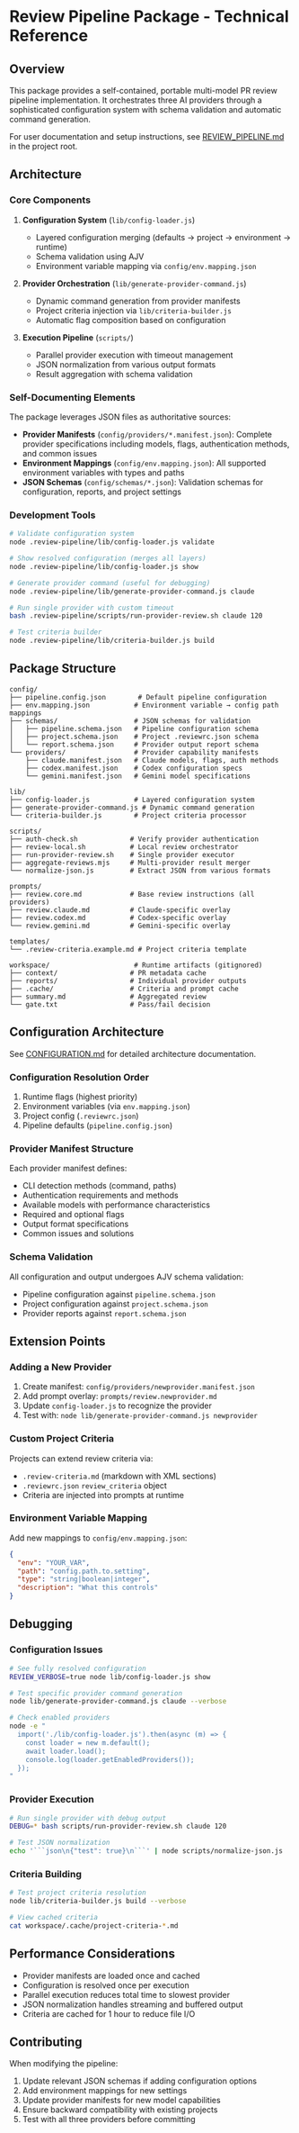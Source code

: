 # Review Pipeline Package - Technical Reference

## Overview

This package provides a self-contained, portable multi-model PR review pipeline implementation. It orchestrates three AI providers through a sophisticated configuration system with schema validation and automatic command generation.

For user documentation and setup instructions, see [REVIEW_PIPELINE.md](../REVIEW_PIPELINE.md) in the project root.

## Architecture

### Core Components

1. **Configuration System** (`lib/config-loader.js`)
   - Layered configuration merging (defaults → project → environment → runtime)
   - Schema validation using AJV
   - Environment variable mapping via `config/env.mapping.json`

2. **Provider Orchestration** (`lib/generate-provider-command.js`)
   - Dynamic command generation from provider manifests
   - Project criteria injection via `lib/criteria-builder.js`
   - Automatic flag composition based on configuration

3. **Execution Pipeline** (`scripts/`)
   - Parallel provider execution with timeout management
   - JSON normalization from various output formats
   - Result aggregation with schema validation

### Self-Documenting Elements

The package leverages JSON files as authoritative sources:

- **Provider Manifests** (`config/providers/*.manifest.json`): Complete provider specifications including models, flags, authentication methods, and common issues
- **Environment Mappings** (`config/env.mapping.json`): All supported environment variables with types and paths
- **JSON Schemas** (`config/schemas/*.json`): Validation schemas for configuration, reports, and project settings

### Development Tools

```bash
# Validate configuration system
node .review-pipeline/lib/config-loader.js validate

# Show resolved configuration (merges all layers)
node .review-pipeline/lib/config-loader.js show

# Generate provider command (useful for debugging)
node .review-pipeline/lib/generate-provider-command.js claude

# Run single provider with custom timeout
bash .review-pipeline/scripts/run-provider-review.sh claude 120

# Test criteria builder
node .review-pipeline/lib/criteria-builder.js build
```

## Package Structure

```
config/
├── pipeline.config.json        # Default pipeline configuration
├── env.mapping.json           # Environment variable → config path mappings
├── schemas/                   # JSON schemas for validation
│   ├── pipeline.schema.json   # Pipeline configuration schema
│   ├── project.schema.json    # Project .reviewrc.json schema
│   └── report.schema.json     # Provider output report schema
└── providers/                 # Provider capability manifests
    ├── claude.manifest.json   # Claude models, flags, auth methods
    ├── codex.manifest.json    # Codex configuration specs
    └── gemini.manifest.json   # Gemini model specifications

lib/
├── config-loader.js           # Layered configuration system
├── generate-provider-command.js # Dynamic command generation
└── criteria-builder.js        # Project criteria processor

scripts/
├── auth-check.sh             # Verify provider authentication
├── review-local.sh           # Local review orchestrator
├── run-provider-review.sh    # Single provider executor
├── aggregate-reviews.mjs     # Multi-provider result merger
└── normalize-json.js         # Extract JSON from various formats

prompts/
├── review.core.md            # Base review instructions (all providers)
├── review.claude.md          # Claude-specific overlay
├── review.codex.md           # Codex-specific overlay  
└── review.gemini.md          # Gemini-specific overlay

templates/
└── .review-criteria.example.md # Project criteria template

workspace/                     # Runtime artifacts (gitignored)
├── context/                  # PR metadata cache
├── reports/                  # Individual provider outputs
├── .cache/                   # Criteria and prompt cache
├── summary.md                # Aggregated review
└── gate.txt                  # Pass/fail decision
```

## Configuration Architecture

See [CONFIGURATION.md](CONFIGURATION.md) for detailed architecture documentation.

### Configuration Resolution Order
1. Runtime flags (highest priority)
2. Environment variables (via `env.mapping.json`)
3. Project config (`.reviewrc.json`)
4. Pipeline defaults (`pipeline.config.json`)

### Provider Manifest Structure
Each provider manifest defines:
- CLI detection methods (command, paths)
- Authentication requirements and methods
- Available models with performance characteristics
- Required and optional flags
- Output format specifications
- Common issues and solutions

### Schema Validation
All configuration and output undergoes AJV schema validation:
- Pipeline configuration against `pipeline.schema.json`
- Project configuration against `project.schema.json`
- Provider reports against `report.schema.json`

## Extension Points

### Adding a New Provider
1. Create manifest: `config/providers/newprovider.manifest.json`
2. Add prompt overlay: `prompts/review.newprovider.md`
3. Update `config-loader.js` to recognize the provider
4. Test with: `node lib/generate-provider-command.js newprovider`

### Custom Project Criteria
Projects can extend review criteria via:
- `.review-criteria.md` (markdown with XML sections)
- `.reviewrc.json` `review_criteria` object
- Criteria are injected into prompts at runtime

### Environment Variable Mapping
Add new mappings to `config/env.mapping.json`:
```json
{
  "env": "YOUR_VAR",
  "path": "config.path.to.setting",
  "type": "string|boolean|integer",
  "description": "What this controls"
}
```

## Debugging

### Configuration Issues
```bash
# See fully resolved configuration
REVIEW_VERBOSE=true node lib/config-loader.js show

# Test specific provider command generation
node lib/generate-provider-command.js claude --verbose

# Check enabled providers
node -e "
  import('./lib/config-loader.js').then(async (m) => {
    const loader = new m.default();
    await loader.load();
    console.log(loader.getEnabledProviders());
  });
"
```

### Provider Execution
```bash
# Run single provider with debug output
DEBUG=* bash scripts/run-provider-review.sh claude 120

# Test JSON normalization
echo '```json\n{"test": true}\n```' | node scripts/normalize-json.js
```

### Criteria Building
```bash
# Test project criteria resolution
node lib/criteria-builder.js build --verbose

# View cached criteria
cat workspace/.cache/project-criteria-*.md
```

## Performance Considerations

- Provider manifests are loaded once and cached
- Configuration is resolved once per execution
- Parallel execution reduces total time to slowest provider
- JSON normalization handles streaming and buffered output
- Criteria are cached for 1 hour to reduce file I/O

## Contributing

When modifying the pipeline:
1. Update relevant JSON schemas if adding configuration options
2. Add environment mappings for new settings
3. Update provider manifests for new model capabilities
4. Ensure backward compatibility with existing projects
5. Test with all three providers before committing
